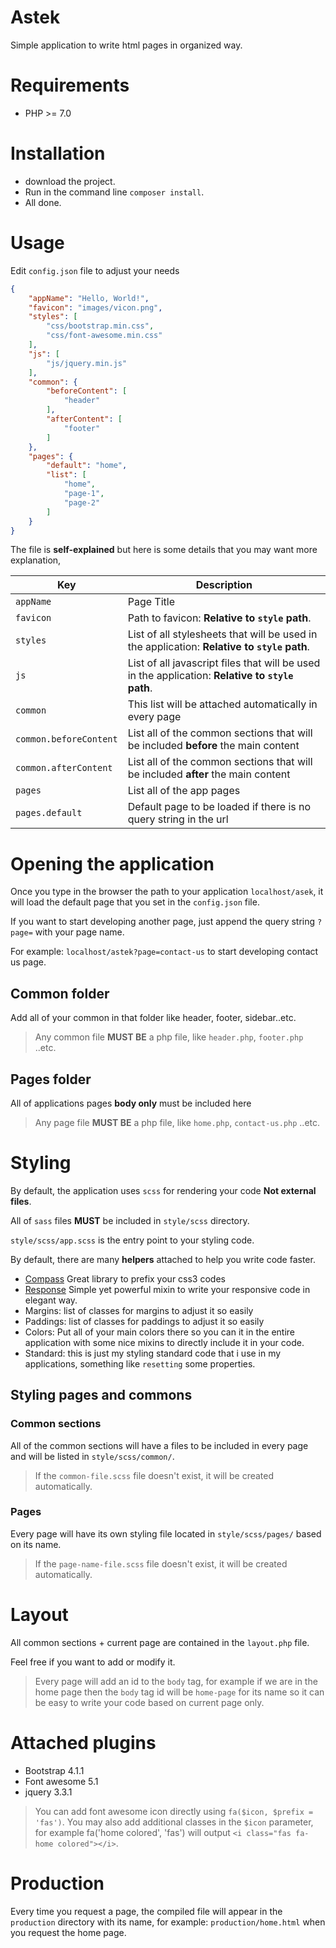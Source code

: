 # Astek

Simple application to write html pages in organized way.

# Requirements
- PHP >= 7.0

# Installation
- download the project.
- Run in the command line `composer install`.
- All done.

# Usage
Edit `config.json` file to adjust your needs

```json
{
    "appName": "Hello, World!",
    "favicon": "images/vicon.png",
    "styles": [
        "css/bootstrap.min.css",
        "css/font-awesome.min.css"
    ],
    "js": [
        "js/jquery.min.js"
    ],
    "common": {
        "beforeContent": [
            "header"
        ],
        "afterContent": [
            "footer"
        ]
    },
    "pages": {
        "default": "home",
        "list": [
            "home",
            "page-1",
            "page-2"
        ]
    }
}
```

The file is **self-explained** but here is some details that you may want more explanation,

| Key                    | Description                                                                       |
| ---------------------- | --------------------------------------------------------------------------------- |
| `appName`              | Page Title                                                                        |
| `favicon`              | Path to favicon: **Relative to `style` path**.                                                                        |
| `styles`              | List of all stylesheets that will be used in the application: **Relative to `style` path**.                                                                        |
| `js`              | List of all javascript files that will be used in the application: **Relative to `style` path**.                                                                        |
| `common`               | This list will be attached automatically in every page                            |
| `common.beforeContent` | List all of the common sections that will be included **before** the main content |
| `common.afterContent`  | List all of the common sections that will be included **after** the main content  |
| `pages`                | List all of the app pages                                                         |
| `pages.default`        | Default page to be loaded if there is no query string in the url                  |

# Opening the application
Once you type in the browser the path to your application `localhost/asek`, it will load the default page that you set in the `config.json` file.

If you want to start developing another page, just append the query string `?page=` with your page name.

For example: `localhost/astek?page=contact-us` to start developing contact us page.

## Common folder
Add all of your common in that folder like header, footer, sidebar..etc.

> Any common file **MUST BE** a php file, like `header.php`, `footer.php` ..etc.

## Pages folder
All of applications pages **body only** must be included here 

> Any page file **MUST BE** a php file, like `home.php`, `contact-us.php` ..etc.

# Styling

By default, the application uses `scss` for rendering your code **Not external files**.

All of `sass` files **MUST** be included in `style/scss` directory.

`style/scss/app.scss` is the entry point to your styling code.

By default, there are many **helpers** attached to help you write code faster.

- [Compass](http://compass-style.org/) Great library to prefix your css3 codes
- [Response](https://github.com/hassanzohdy/sass-helpers) Simple yet powerful mixin to write your responsive code in elegant way.
- Margins: list of classes for margins to adjust it so easily
- Paddings: list of classes for paddings to adjust it so easily
- Colors: Put all of your main colors there so you can it in the entire application with some nice mixins to directly include it in your code.
- Standard: this is just my styling standard code that i use in my applications, something like `resetting` some properties.


## Styling pages and commons

### Common sections
All of the common sections will have a files to be included in every page and will be listed in `style/scss/common/`.
> If the `common-file.scss` file doesn't exist, it will be created automatically.


### Pages
Every page will have its own styling file located in `style/scss/pages/` based on its name.

> If the `page-name-file.scss` file doesn't exist, it will be created automatically.

# Layout
All common sections + current page are contained in the `layout.php` file.

Feel free if you want to add or modify it.

> Every page will add an id to the `body` tag, for example if we are in the home page then the `body` tag id will be `home-page` for its name so it can be easy to write your code based on current page only.

# Attached plugins

- Bootstrap 4.1.1
- Font awesome 5.1 
- jquery 3.3.1

> You can add font awesome icon directly using `fa($icon, $prefix = 'fas')`.
> You may also add additional classes in the `$icon` parameter, for example fa('home colored', 'fas') will output `<i class="fas fa-home colored"></i>`.

# Production

Every time you request a page, the compiled file will appear in the `production` directory with its name, for example: `production/home.html` when you request the home page.